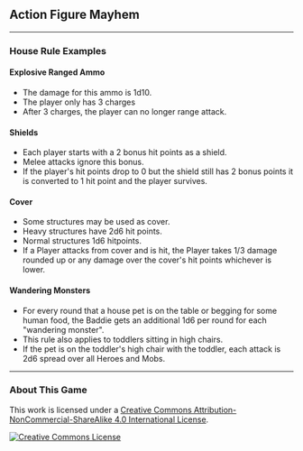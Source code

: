 ## Action Figure Mayhem

___

### House Rule Examples
#### Explosive Ranged Ammo
* The damage for this ammo is 1d10.
* The player only has 3 charges
* After 3 charges, the player can no longer range attack.

#### Shields
* Each player starts with a 2 bonus hit points as a shield.
* Melee attacks ignore this bonus.
* If the player's hit points drop to 0 but the shield still has 2 bonus points it is converted to 1 hit point and the player survives. 

#### Cover
* Some structures may be used as cover. 
* Heavy structures have 2d6 hit points.
* Normal structures 1d6 hitpoints. 
* If a Player attacks from cover and is hit, the Player takes 1/3 damage rounded up or any damage over the cover's hit points whichever is lower. 
        
#### Wandering Monsters
* For every round that a house pet is on the table or begging for some human food, the Baddie gets an additional 1d6 per round for each "wandering monster". 
* This rule also applies to toddlers sitting in high chairs. 
* If the pet is on the toddler's high chair with the toddler, each attack is 2d6 spread over all Heroes and Mobs. 
           
           

---

### About This Game
This work is licensed under a [Creative Commons Attribution-NonCommercial-ShareAlike 4.0 International License](http://creativecommons.org/licenses/by-nc-sa/4.0/).

[![Creative Commons License](https://i.creativecommons.org/l/by-nc-sa/4.0/88x31.png)](http://creativecommons.org/licenses/by-nc-sa/4.0/)  
